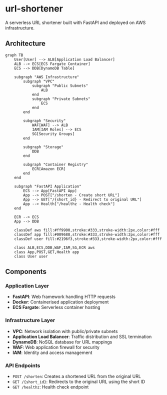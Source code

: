 # url-shortener

A serverless URL shortener built with FastAPI and deployed on AWS infrastructure.

## Architecture

```mermaid
graph TB
    User[User] --> ALB[Application Load Balancer]
    ALB --> ECS[ECS Fargate Container]
    ECS --> DDB[DynamoDB Table]
    
    subgraph "AWS Infrastructure"
        subgraph "VPC"
            subgraph "Public Subnets"
                ALB
            end
            subgraph "Private Subnets"
                ECS
            end
        end
        
        subgraph "Security"
            WAF[WAF] --> ALB
            IAM[IAM Roles] --> ECS
            SG[Security Groups]
        end
        
        subgraph "Storage"
            DDB
        end
        
        subgraph "Container Registry"
            ECR[Amazon ECR]
        end
    end
    
    subgraph "FastAPI Application"
        ECS --> App[FastAPI App]
        App --> POST["/shorten - Create short URL"]
        App --> GET["/{short_id} - Redirect to original URL"]
        App --> Health["/healthz - Health check"]
    end
    
    ECR --> ECS
    App --> DDB
    
    classDef aws fill:#ff9900,stroke:#333,stroke-width:2px,color:#fff
    classDef app fill:#009688,stroke:#333,stroke-width:2px,color:#fff
    classDef user fill:#2196f3,stroke:#333,stroke-width:2px,color:#fff
    
    class ALB,ECS,DDB,WAF,IAM,SG,ECR aws
    class App,POST,GET,Health app
    class User user
```

## Components

### Application Layer
- **FastAPI**: Web framework handling HTTP requests
- **Docker**: Containerised application deployment
- **ECS Fargate**: Serverless container hosting

### Infrastructure Layer
- **VPC**: Network isolation with public/private subnets
- **Application Load Balancer**: Traffic distribution and SSL termination
- **DynamoDB**: NoSQL database for URL mappings
- **WAF**: Web application firewall for security
- **IAM**: Identity and access management

### API Endpoints
- `POST /shorten`: Creates a shortened URL from the original URL
- `GET /{short_id}`: Redirects to the original URL using the short ID
- `GET /healthz`: Health check endpoint
